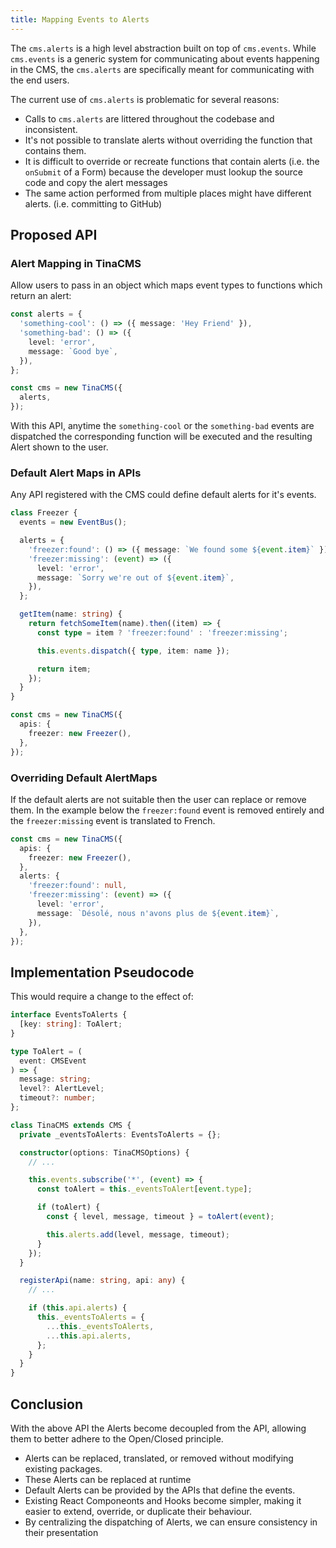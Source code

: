 ```yaml
---
title: Mapping Events to Alerts
---
```


The `cms.alerts` is a high level abstraction built on top of `cms.events`. While `cms.events` is a generic system for communicating about events happening in the CMS, the `cms.alerts` are specifically meant for communicating with the end users.

The current use of `cms.alerts` is problematic for several reasons:

- Calls to `cms.alerts` are littered throughout the codebase and inconsistent.
- It's not possible to translate alerts without overriding the function that contains them.
- It is difficult to override or recreate functions that contain alerts (i.e. the `onSubmit` of a Form) because the developer must lookup the source code and copy the alert messages
- The same action performed from multiple places might have different alerts. (i.e. committing to GitHub)

## Proposed API

### Alert Mapping in TinaCMS

Allow users to pass in an object which maps event types to functions which return an alert:

```ts
const alerts = {
  'something-cool': () => ({ message: 'Hey Friend' }),
  'something-bad': () => ({
    level: 'error',
    message: `Good bye`,
  }),
};

const cms = new TinaCMS({
  alerts,
});
```

With this API, anytime the `something-cool` or the `something-bad` events are dispatched the corresponding function will be executed and
the resulting Alert shown to the user.

### Default Alert Maps in APIs

Any API registered with the CMS could define default alerts for it's events.

```ts
class Freezer {
  events = new EventBus();

  alerts = {
    'freezer:found': () => ({ message: `We found some ${event.item}` }),
    'freezer:missing': (event) => ({
      level: 'error',
      message: `Sorry we're out of ${event.item}`,
    }),
  };

  getItem(name: string) {
    return fetchSomeItem(name).then((item) => {
      const type = item ? 'freezer:found' : 'freezer:missing';

      this.events.dispatch({ type, item: name });

      return item;
    });
  }
}

const cms = new TinaCMS({
  apis: {
    freezer: new Freezer(),
  },
});
```

### Overriding Default AlertMaps

If the default alerts are not suitable then the user can replace or remove them. In the example below the `freezer:found` event is removed entirely and the `freezer:missing` event is translated to French.

```typescript
const cms = new TinaCMS({
  apis: {
    freezer: new Freezer(),
  },
  alerts: {
    'freezer:found': null,
    'freezer:missing': (event) => ({
      level: 'error',
      message: `Désolé, nous n'avons plus de ${event.item}`,
    }),
  },
});
```

## Implementation Pseudocode

This would require a change to the effect of:

```typescript
interface EventsToAlerts {
  [key: string]: ToAlert;
}

type ToAlert = (
  event: CMSEvent
) => {
  message: string;
  level?: AlertLevel;
  timeout?: number;
};

class TinaCMS extends CMS {
  private _eventsToAlerts: EventsToAlerts = {};

  constructor(options: TinaCMSOptions) {
    // ...

    this.events.subscribe('*', (event) => {
      const toAlert = this._eventsToAlert[event.type];

      if (toAlert) {
        const { level, message, timeout } = toAlert(event);

        this.alerts.add(level, message, timeout);
      }
    });
  }

  registerApi(name: string, api: any) {
    // ...

    if (this.api.alerts) {
      this._eventsToAlerts = {
        ...this._eventsToAlerts,
        ...this.api.alerts,
      };
    }
  }
}
```

## Conclusion

With the above API the Alerts become decoupled from the API, allowing them to better adhere to the Open/Closed principle.

- Alerts can be replaced, translated, or removed without modifying existing packages.
- These Alerts can be replaced at runtime
- Default Alerts can be provided by the APIs that define the events.
- Existing React Componeonts and Hooks become simpler, making it easier to extend, override, or duplicate their behaviour.
- By centralizing the dispatching of Alerts, we can ensure consistency in their presentation
